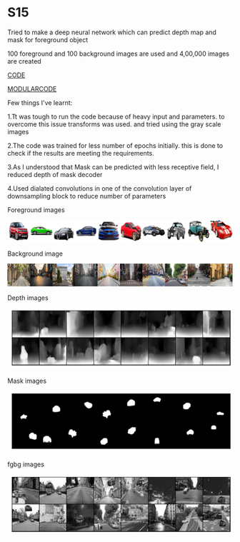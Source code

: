 # S15

Tried to make a deep neural network which can predict depth map and mask for foreground object

100 foreground and 100 background images are used and 4,00,000 images are created

[CODE](https://github.com/meenuraji/S15/blob/master/S15.ipynb)

[MODULARCODE](https://github.com/meenuraji/S15/blob/master/modular_code.ipynb)

Few things I've learnt:

1.Tt was tough to run the code because of heavy input and parameters. to overcome this issue transforms was used. and tried using the gray scale images

2.The code was trained for less number of epochs initially. this is done to check if the results are meeting the requirements.

3.As I understood that Mask can be predicted with less receptive field, I reduced depth of mask decoder

4.Used dialated convolutions in one of the convolution layer of downsampling block to reduce number of parameters



Foreground images

![Image](https://github.com/meenuraji/S15/blob/master/fgimg.png)

Background image

![Image](https://github.com/meenuraji/S15/blob/master/bgimg.png)

Depth images

![Image](https://github.com/meenuraji/S15/blob/master/dep1.png)

Mask images

![Image](https://github.com/meenuraji/S15/blob/master/mask1.png)

fgbg images

![Image](https://github.com/meenuraji/S15/blob/master/fgbg.png)

